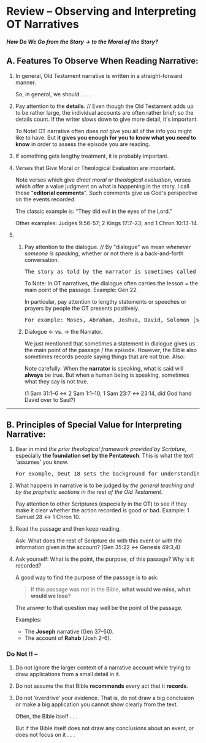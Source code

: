 
# Review – Observing and Interpreting OT Narratives

##### How Do We Go from the Story → to the Moral of the Story?

## A. Features To Observe When Reading Narrative:

1. In general, Old Testament narrative is written in a straight-forward manner.

   So, in general, we should . . . .

2. Pay attention to the **details**. // Even though the Old Testament adds up to be rather large, the individual accounts are often rather brief; so the details count. If the writer slows down to give more detail, it's important.

   To Note! OT narrative often does _not_ give you all of the info you might like to have.
   But **it gives you enough for you to know what you _need_ to know** in order to assess the episode you are reading.

3. If something gets lengthy treatment, it is probably important.

4. Verses that Give Moral or Theological Evaluation are important.

   Note verses which give _direct moral or theological evaluation_, verses which offer a value judgment on what is happening in the story. I call these "**editorial comments**". Such comments give us God's perspective on the events recorded.

   The classic example is: “They did evil in the eyes of the Lord.”

   Other examples: Judges 9:56-57; 2 Kings 17:7–23; and 1 Chron 10:13-14.

5. 1. Pay attention to the dialogue. // By "dialogue" we mean _whenever someone is speaking_, whether or not there is a back-and-forth conversation.

      <pre>The story as told by the narrator is sometimes called the "narrative proper."</pre>

      To Note: In OT narratives, the dialogue often carries the lesson = the main point of the passage. Example: Gen 22.

      In particular, pay attention to lengthy statements or speeches or prayers by people the OT presents positively.

      <pre>For example: Moses, Abraham, Joshua, David, Solomon [sometimes :(], king Josiah, Joseph, Daniel, Ezra, Nehemiah. Note, however: Just because a person is a main character in an episode does not guarantee that the OT is presenting them positively.</pre>

   2. Dialogue ← vs. → the Narrator.

      We just mentioned that sometimes a statement in dialogue gives us the main point of the passage / the episode. However, the Bible also sometimes records people saying things that are not true. Also:

      Note carefully: When the **narrator** is speaking, what is said will **always** be true. But when a human being is speaking, sometimes what they say is not true.

      (1 Sam 31:1–6 ↔ 2 Sam 1:1–10; 1 Sam 23:7 ↔ 23:14, did God hand David over to Saul?)

<hr class='section' />

## B. Principles of Special Value for Interpreting Narrative:

1. Bear in mind _the prior theological framework provided by Scripture_, especially **the foundation set by the Pentateuch**. This is what the text 'assumes' you know.

   <pre>For example, Deut 18 sets the background for understanding 1 Sam 28; + see below.</pre>

2. What happens in narrative is to be judged by _the general teaching and by the prophetic sections in the rest of the Old Testament_.

   Pay attention to other Scriptures (especially in the OT) to see if they make it clear whether the action recorded is good or bad. Example: 1 Samuel 28 ↔ 1 Chron 10.

3. Read the passage and then keep reading.

   Ask: What does the rest of Scripture do with this event or with the information given in the account? (Gen 35:22 ↔ Genesis 49:3,4)

4. Ask yourself: What is the point, the purpose, of this passage? Why is it recorded?

   A good way to find the purpose of the passage is to ask:

   > If this passage was not in the Bible, **what would we miss, what would we lose**?

   The answer to that question may well be the point of the passage.

   Examples:
   - The **Joseph** narrative (Gen 37–50).
   - The account of **Rahab** (Josh 2–6).

### Do Not !! –

1. Do not ignore the larger context of a narrative account while trying to draw applications from a small detail in it.

2. Do not assume the that Bible **recommends** every act that it **records**.

3. Do not ‘overdrive’ your evidence. That is, do not draw a big conclusion or make a big application you cannot show clearly from the text.

   Often, the Bible itself . . .

   But if the Bible itself does not draw any conclusions about an event, or does not focus on it . . .

